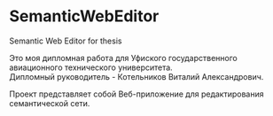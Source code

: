 # SemanticWebEditor
Semantic Web Editor for thesis

Это моя дипломная работа для Уфиского государственного авиационного технического университета.  
Дипломный руководитель - Котельников Виталий Александрович.

Проект представляет собой Веб-приложение для редактирования семантической сети.
